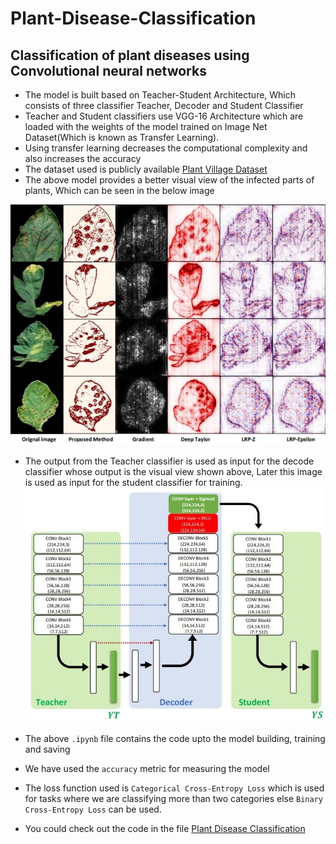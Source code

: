 # Plant-Disease-Classification
## Classification of plant diseases using Convolutional neural networks

* The model is built based on Teacher-Student Architecture, Which consists of three classifier Teacher, Decoder and Student Classifier
* Teacher and Student classifiers use VGG-16 Architecture which are loaded with the weights of the model trained on Image Net Dataset(Which is known as Transfer Learning).
* Using transfer learning decreases the computational complexity and also increases the accuracy
* The dataset used is publicly available [Plant Village Dataset](https://www.kaggle.com/abdallahalidev/plantvillage-dataset)
* The above model provides a better visual view of the infected parts of plants, Which can be seen in the below image

![Visual View](https://github.com/PanchumarthiAbhinav/Plant-Disease-Classification/blob/main/img/Visual%20view.jpg)
* The output from the Teacher classifier is used as input for the decode classifier whose output is the visual view shown above, Later this image is used as input for the student classifier for training.
![Teacher Student Model](https://github.com/PanchumarthiAbhinav/Plant-Disease-Classification/blob/main/img/Teacher%20Student%20Model.jpg)

* The above `.ipynb` file contains the code upto the model building, training and saving
* We have used the `accuracy` metric for measuring the model
* The loss function used is `Categorical Cross-Entropy Loss` which is used for tasks where we are classifying more than two categories else `Binary Cross-Entropy Loss` can be used.
* You could check out the code in the file [Plant Disease Classification](https://github.com/PanchumarthiAbhinav/Plant-Disease-Classification/blob/main/Plant%20Disease%20Classification.ipynb)

